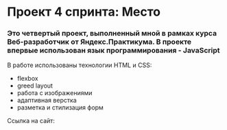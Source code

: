 # Проект 4 спринта: Место

### Это четвертый проект, выполненный мной в рамках курса Веб-разработчик от Яндекс.Практикума. В проекте впервые использован язык программирования - JavaScript

В работе использованы технологии HTML и CSS:
 * flexbox
 * greed layout
 * работа с изображениями
 * адаптивная верстка
 * разметка и стилизация форм

 Ссылка на сайт:
